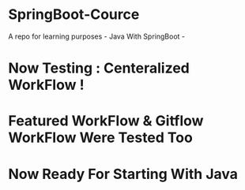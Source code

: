 # SpringBoot-Cource
A repo for learning purposes - Java With SpringBoot -

# Now Testing : Centeralized WorkFlow !
# Featured WorkFlow & Gitflow WorkFlow Were Tested Too
# Now Ready For Starting With Java